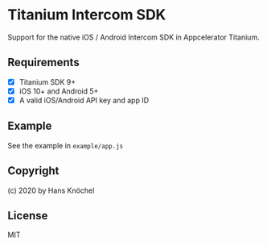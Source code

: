 # Titanium Intercom SDK

Support for the native iOS / Android Intercom SDK in Appcelerator Titanium.

## Requirements

- [x] Titanium SDK 9+
- [x] iOS 10+ and Android 5+
- [x] A valid iOS/Android API key and app ID

## Example

See the example in `example/app.js`

## Copyright

(c) 2020 by Hans Knöchel

## License

MIT
